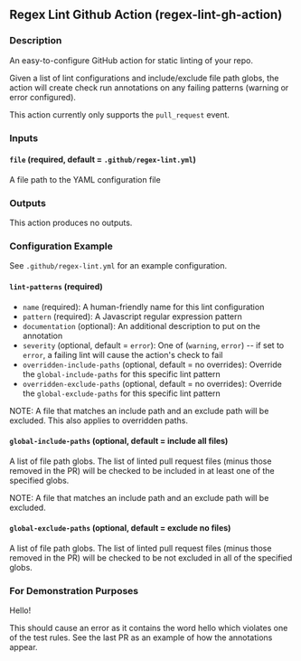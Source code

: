 ## Regex Lint Github Action (regex-lint-gh-action)

### Description

An easy-to-configure GitHub action for static linting of your repo.

Given a list of lint configurations and include/exclude file path globs, the action will create check run annotations on any failing patterns (warning or error configured).

This action currently only supports the `pull_request` event.

### Inputs

#### `file` (required, default = `.github/regex-lint.yml`)

A file path to the YAML configuration file

### Outputs

This action produces no outputs.

### Configuration Example

See `.github/regex-lint.yml` for an example configuration.

#### `lint-patterns` (required)

- `name` (required): A human-friendly name for this lint configuration
- `pattern` (required): A Javascript regular expression pattern
- `documentation` (optional): An additional description to put on the annotation
- `severity` (optional, default = `error`): One of (`warning`, `error`) -- if set to `error`, a failing lint will cause the action's check to fail
- `overridden-include-paths` (optional, default = no overrides): Override the `global-include-paths` for this specific lint pattern
- `overridden-exclude-paths` (optional, default = no overrides): Override the `global-exclude-paths` for this specific lint pattern

NOTE: A file that matches an include path and an exclude path will be excluded. This also applies to overridden paths.

#### `global-include-paths` (optional, default = include all files)

A list of file path globs. The list of linted pull request files (minus those removed in the PR) will be checked to be included in at least one of the specified globs.

NOTE: A file that matches an include path and an exclude path will be excluded.

#### `global-exclude-paths` (optional, default = exclude no files)

A list of file path globs. The list of linted pull request files (minus those removed in the PR) will be checked to be not excluded in all of the specified globs.

### For Demonstration Purposes

Hello!

This should cause an error as it contains the word hello which violates one of the test rules. See the last PR as an example of how the annotations appear.
